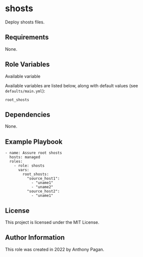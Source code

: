 shosts
=========

Deploy shosts files.

Requirements
------------

None.

Role Variables
--------------

Available variable

Available variables are listed below, along with default values (see `defaults/main.yml`):

    root_shosts

Dependencies
------------

None.

Example Playbook
----------------

    - name: Assure root shosts
      hosts: managed
      roles:
        - role: shosts
          vars:
            root_shosts:
              "source_host1":
                - "uname1"
                - "uname2"
              "source_host2":
                - "uname1"

License
-------

This project is licensed under the MIT License.

Author Information
------------------

This role was created in 2022 by Anthony Pagan.
